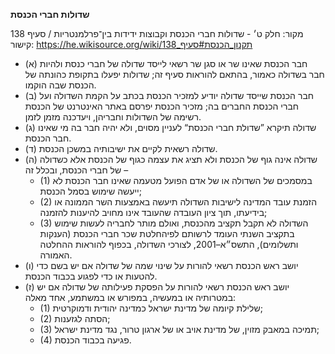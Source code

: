 **שדולות חברי הכנסת**

מקור: חלק ט׳ - שדולות חברי הכנסת וקבוצות ידידות בין־פרלמנטריות / סעיף 138
קישור: https://he.wikisource.org/wiki/תקנון_הכנסת#סעיף_138

 * (א) חבר הכנסת שאינו שר או סגן שר רשאי לייסד שדולה של חברי כנסת ולהיות חבר בשדולה כאמור, בהתאם להוראות סעיף זה; שדולות יפעלו בתקופת כהונתה של הכנסת שבה הוקמו.
 * (ב) חבר הכנסת שייסד שדולה יודיע למזכיר הכנסת בכתב על הקמת השדולה ועל חברי הכנסת החברים בה; מזכיר הכנסת יפרסם באתר האינטרנט של הכנסת רשימה של השדולות וחבריהן, ויעדכנה מזמן לזמן.
 * (ג) שדולה תיקרא ”שדולת חברי הכנסת“ לעניין מסוים, ולא יהיה חבר בה מי שאינו חבר הכנסת.
 * (ד) שדולה רשאית לקיים את ישיבותיה במשכן הכנסת.
 * (ה) שדולה אינה גוף של הכנסת ולא תציג את עצמה כגוף של הכנסת אלא כשדולה של חברי הכנסת, ובכלל זה –
   * (1) במסמכים של השדולה או של אדם הפועל מטעמה שאינו חבר הכנסת לא ייעשה שימוש בסמל הכנסת;
   * (2) הזמנת עובד המדינה לישיבות השדולה תיעשה באמצעות השר הממונה או בידיעתו, תוך ציון העובדה שהעובד אינו מחויב להיענות להזמנה;
   * (3) השדולה לא תקבל תקציב מהכנסת, ואולם מותר לחבריה לעשות שימוש בתקציב השנתי העומד לרשותם לפיהחלטת שכר חברי הכנסת (הענקות ותשלומים), התשס״א–2001, לצורכי השדולה, בכפוף להוראות ההחלטה האמורה.
 * (ו) יושב ראש הכנסת רשאי להורות על שינוי שמה של שדולה אם יש בשם כדי להטעות או כדי לפגוע בכבוד הכנסת.
 * (ז) יושב ראש הכנסת רשאי להורות על הפסקת פעילותה של שדולה אם יש במטרותיה או במעשיה, במפורש או במשתמע, אחד מאלה:
   * (1) שלילת קיומה של מדינת ישראל כמדינה יהודית ודמוקרטית;
   * (2) הסתה לגזענות;
   * (3) תמיכה במאבק מזוין, של מדינת אויב או של ארגון טרור, נגד מדינת ישראל;
   * (4) פגיעה בכבוד הכנסת.
